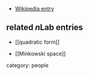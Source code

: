 

* [Wikipedia entry](http://en.wikipedia.org/wiki/Hermann_Minkowski)

## related $n$Lab entries

* [[quadratic form]]

* [[Minkowski space]]

category: people